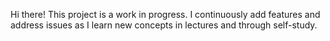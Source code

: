 Hi there! This project is a work in progress. 
I continuously add features and address issues as I learn new concepts in lectures and through self-study.
